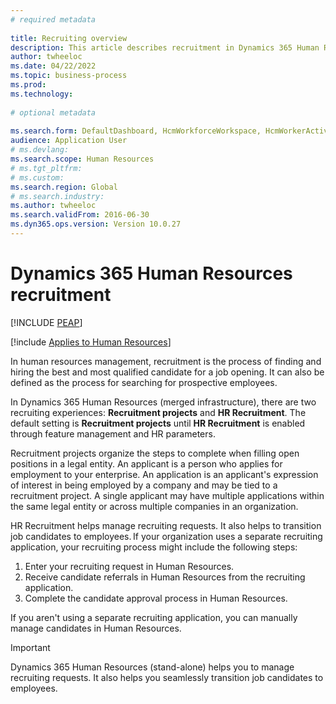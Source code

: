 ```yaml
--- 
# required metadata 
 
title: Recruiting overview
description: This article describes recruitment in Dynamics 365 Human Resources. 
author: twheeloc
ms.date: 04/22/2022
ms.topic: business-process 
ms.prod:  
ms.technology:  
 
# optional metadata 
 
ms.search.form: DefaultDashboard, HcmWorkforceWorkspace, HcmWorkerActivityChart, HcmAllWorkersListPart, HcmPosition, HcmPositionNewPosition, HcmJobLookup, HcmPositionReportsToDialog, HcmPositionLookup, FinancialDimensionDefaultTemplatesLookup, DimensionLookup, HcmPersonnelManagementWorkspace
audience: Application User 
# ms.devlang:  
ms.search.scope: Human Resources
# ms.tgt_pltfrm:  
# ms.custom:  
ms.search.region: Global
# ms.search.industry: 
ms.author: twheeloc
ms.search.validFrom: 2016-06-30 
ms.dyn365.ops.version: Version 10.0.27 
---
```

# Dynamics 365 Human Resources recruitment

[!INCLUDE [PEAP](../includes/peap-1.md)]

[!include [Applies to Human Resources](../includes/applies-to-hr.md)]

In human resources management, recruitment is the process of finding and hiring the best and most qualified candidate for a job opening. It can also be defined as the 
process for searching for prospective employees. 

In Dynamics 365 Human Resources (merged infrastructure), there are two recruiting experiences: **Recruitment projects** and **HR Recruitment**. The default setting 
is **Recruitment projects** until **HR Recruitment** is enabled through feature management and HR parameters.  

Recruitment projects organize the steps to complete when filling open positions in a legal entity. An applicant is a person who applies for 
employment to your enterprise. An application is an applicant's expression of interest in being employed by a company and may be tied to a recruitment project. 
A single applicant may have multiple applications within the same legal entity or across multiple companies in an organization. 

HR Recruitment helps manage recruiting requests. It also helps to transition job candidates to employees. If your organization uses a separate 
recruiting application, your recruiting process might include the following steps: 

1. Enter your recruiting request in Human Resources. 
2. Receive candidate referrals in Human Resources from the recruiting application. 
3. Complete the candidate approval process in Human Resources. 

If you aren't using a separate recruiting application, you can manually manage candidates in Human Resources. 

> [!Important] 
> Dynamics 365 Human Resources (stand-alone) helps you to manage recruiting requests. It also helps you seamlessly transition job candidates to employees.
